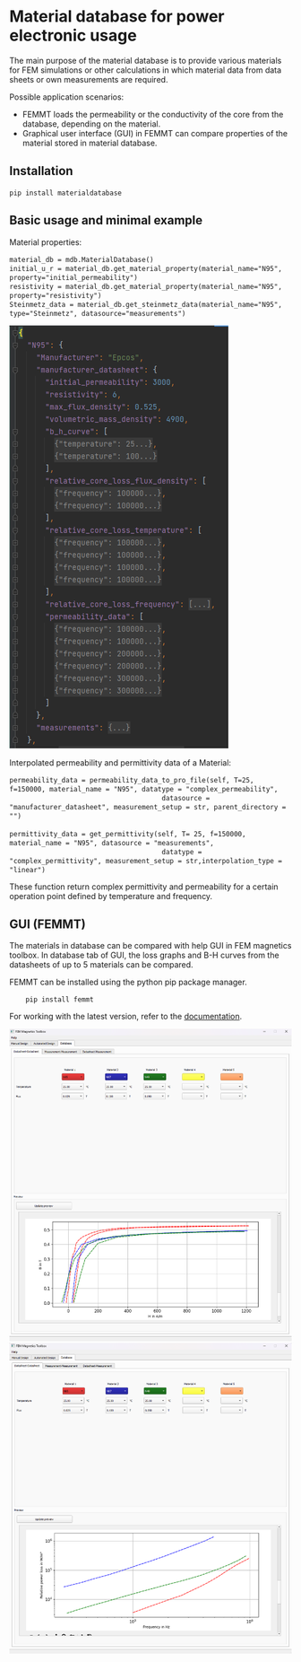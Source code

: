 # Material database for power electronic usage
The main purpose of the material database is to provide various materials for FEM simulations or other calculations in which material data from data sheets or own measurements are required. 

Possible application scenarios:
 - FEMMT loads the permeability or the conductivity of the core from the database, depending on the material.
 - Graphical user interface (GUI) in FEMMT can compare properties of the material stored in material database.
 
 
## Installation
```
pip install materialdatabase
```

## Basic usage and minimal example
Material properties:
```
material_db = mdb.MaterialDatabase()
initial_u_r = material_db.get_material_property(material_name="N95", property="initial_permeability")
resistivity = material_db.get_material_property(material_name="N95", property="resistivity")
Steinmetz_data = material_db.get_steinmetz_data(material_name="N95", type="Steinmetz", datasource="measurements")
```
![image 1](/images/database_json.png)

Interpolated permeability and permittivity data of a Material:
```
permeability_data = permeability_data_to_pro_file(self, T=25, f=150000, material_name = "N95", datatype = "complex_permeability",
                                      datasource = "manufacturer_datasheet", measurement_setup = str, parent_directory = "")

permittivity_data = get_permittivity(self, T= 25, f=150000, material_name = "N95", datasource = "measurements", 
                                      datatype = "complex_permittivity", measurement_setup = str,interpolation_type = "linear")
```
These function return complex permittivity and permeability for a certain operation point defined by temperature and frequency.
## GUI (FEMMT)
The materials in database can be compared with help GUI in FEM magnetics toolbox. In database tab of GUI, the loss graphs and B-H curves from the datasheets of up to 5 materials can be compared.
 
FEMMT can be installed using the python pip package manager.

```
    pip install femmt
```
For working with the latest version, refer to the [documentation](https://upb-lea.github.io/FEM_Magnetics_Toolbox/main/intro.html).

![image 1](/images/gui_database.png)
![image 2](/images/gui_database_loss.png)